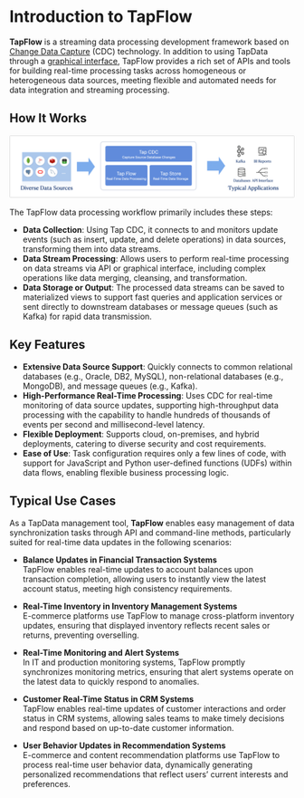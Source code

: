 # Introduction to TapFlow

**TapFlow** is a streaming data processing development framework based on [Change Data Capture](../introduction/change-data-capture-mechanism.md) (CDC) technology. In addition to using TapData through a [graphical interface](../user-guide/data-development/create-task.md), TapFlow provides a rich set of APIs and tools for building real-time processing tasks across homogeneous or heterogeneous data sources, meeting flexible and automated needs for data integration and streaming processing.

## How It Works

![TapFlow Workflow](../images/tapflow_introduction.png)

The TapFlow data processing workflow primarily includes these steps:

- **Data Collection**: Using Tap CDC, it connects to and monitors update events (such as insert, update, and delete operations) in data sources, transforming them into data streams.
- **Data Stream Processing**: Allows users to perform real-time processing on data streams via API or graphical interface, including complex operations like data merging, cleansing, and transformation.
- **Data Storage or Output**: The processed data streams can be saved to materialized views to support fast queries and application services or sent directly to downstream databases or message queues (such as Kafka) for rapid data transmission.

## Key Features

* **Extensive Data Source Support**: Quickly connects to common relational databases (e.g., Oracle, DB2, MySQL), non-relational databases (e.g., MongoDB), and message queues (e.g., Kafka).
* **High-Performance Real-Time Processing**: Uses CDC for real-time monitoring of data source updates, supporting high-throughput data processing with the capability to handle hundreds of thousands of events per second and millisecond-level latency.
* **Flexible Deployment**: Supports cloud, on-premises, and hybrid deployments, catering to diverse security and cost requirements.
* **Ease of Use**: Task configuration requires only a few lines of code, with support for JavaScript and Python user-defined functions (UDFs) within data flows, enabling flexible business processing logic.

## Typical Use Cases

As a TapData management tool, **TapFlow** enables easy management of data synchronization tasks through API and command-line methods, particularly suited for real-time data updates in the following scenarios:

- **Balance Updates in Financial Transaction Systems**  
  TapFlow enables real-time updates to account balances upon transaction completion, allowing users to instantly view the latest account status, meeting high consistency requirements.

- **Real-Time Inventory in Inventory Management Systems**  
  E-commerce platforms use TapFlow to manage cross-platform inventory updates, ensuring that displayed inventory reflects recent sales or returns, preventing overselling.

- **Real-Time Monitoring and Alert Systems**  
  In IT and production monitoring systems, TapFlow promptly synchronizes monitoring metrics, ensuring that alert systems operate on the latest data to quickly respond to anomalies.

- **Customer Real-Time Status in CRM Systems**  
  TapFlow enables real-time updates of customer interactions and order status in CRM systems, allowing sales teams to make timely decisions and respond based on up-to-date customer information.

- **User Behavior Updates in Recommendation Systems**  
  E-commerce and content recommendation platforms use TapFlow to process real-time user behavior data, dynamically generating personalized recommendations that reflect users’ current interests and preferences.
